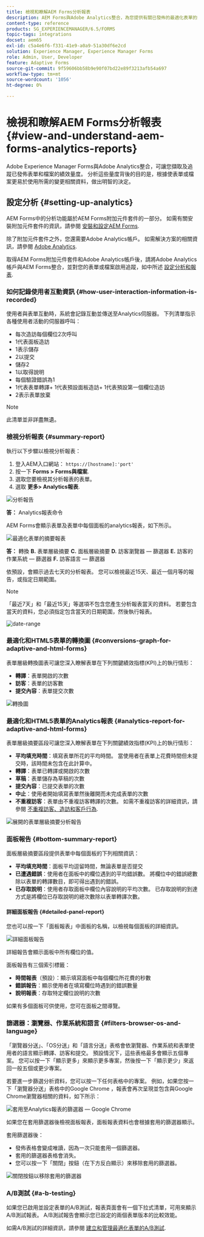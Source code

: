 ```yaml
---
title: 檢視和瞭解AEM Forms分析報表
description: AEM Forms與Adobe Analytics整合，為您提供有關已發佈的最適化表單的摘要和詳細分析。
content-type: reference
products: SG_EXPERIENCEMANAGER/6.5/FORMS
topic-tags: integrations
docset: aem65
exl-id: c5a4e6f6-f331-41e9-a0a9-51a30df6e2cd
solution: Experience Manager, Experience Manager Forms
role: Admin, User, Developer
feature: Adaptive Forms
source-git-commit: 9f59606bb58b9e90f07bd22e89f3213afb54a697
workflow-type: tm+mt
source-wordcount: '1056'
ht-degree: 0%

---
```


# 檢視和瞭解AEM Forms分析報表 {#view-and-understand-aem-forms-analytics-reports}

Adobe Experience Manager Forms與Adobe Analytics整合，可讓您擷取及追蹤已發佈表單和檔案的績效量度。 分析這些量度背後的目的是，根據使表單或檔案更易於使用所需的變更相關資料，做出明智的決定。

## 設定分析 {#setting-up-analytics}

AEM Forms中的分析功能屬於AEM Forms附加元件套件的一部分。 如需有關安裝附加元件套件的資訊，請參閱 [安裝和設定AEM Forms](../../forms/using/installing-configuring-aem-forms-osgi.md).

除了附加元件套件之外，您還需要Adobe Analytics帳戶。 如需解決方案的相關資訊，請參閱 [Adobe Analytics](https://www.adobe.com/solutions/digital-analytics.html).

取得AEM Forms附加元件套件和Adobe Analytics帳戶後，請將Adobe Analytics帳戶與AEM Forms整合，並對您的表單或檔案啟用追蹤，如中所述 [設定分析和報表](../../forms/using/configure-analytics-forms-documents.md).

### 如何記錄使用者互動資訊 {#how-user-interaction-information-is-recorded}

使用者與表單互動時，系統會記錄互動並傳送至Analytics伺服器。 下列清單指示各種使用者活動的伺服器呼叫：

* 每次造訪每個欄位2次呼叫
* 1代表面板造訪
* 1表示儲存
* 2以提交
* 儲存2
* 1以取得說明
* 每個驗證錯誤為1
* 1代表表單轉譯+ 1代表預設面板造訪+ 1代表預設第一個欄位造訪
* 2表示表單放棄

>[!NOTE]
>
>此清單並非詳盡無遺。

### 檢視分析報表 {#summary-report}

執行以下步驟以檢視分析報表：

1. 登入AEM入口網站： `https://[hostname]:'port'`
1. 按一下 **Forms > Forms與檔案**.
1. 選取您要檢視其分析報表的表單。
1. 選取 **更多> Analytics報表**.

![分析報告](assets/analyticsreport.png)

**答：** Analytics報表命令

AEM Forms會顯示表單及表單中每個面板的analytics報表，如下所示。

![最適化表單的摘要報表](assets/analyticsdashboard_callout.png)

**答：** 轉換 **B.** 表單層級摘要 **C.** 面板層級摘要 **D.** 訪客瀏覽器 — 篩選器 **E.** 訪客的作業系統 — 篩選器 **F.** 訪客語言 — 篩選器

依預設，會顯示過去七天的分析報表。 您可以檢視最近15天、最近一個月等的報告，或指定日期範圍。

>[!NOTE]
>
>「最近7天」和「最近15天」等選項不包含您產生分析報表當天的資料。 若要包含當天的資料，您必須指定包含當天的日期範圍，然後執行報表。

![date-range](assets/date-range.png)

### 最適化和HTML5表單的轉換圖 {#conversions-graph-for-adaptive-and-html-forms}

表單層級轉換圖表可讓您深入瞭解表單在下列關鍵績效指標(KPI)上的執行情形：

* **轉譯**：表單開啟的次數
* **訪客**：表單的訪客數
* **提交內容**：表單提交次數

![轉換圖](assets/conversion-graph.png)

### 最適化和HTML5表單的Analytics報表 {#analytics-report-for-adaptive-and-html-forms}

表單層級摘要區段可讓您深入瞭解表單在下列關鍵績效指標(KPI)上的執行情形：

* **平均填充時間**：填寫表單所花的平均時間。 當使用者在表單上花費時間但未提交時，該時間未包含在此計算中。
* **轉譯**：表單已轉譯或開啟的次數
* **草稿**：表單儲存為草稿的次數
* **提交內容**：已提交表單的次數
* **中止**：使用者開始填寫表單然後離開而未完成表單的次數
* **不重複訪客**：表單由不重複訪客轉譯的次數。 如需不重複訪客的詳細資訊，請參閱 [不重複訪客、造訪和客戶行為](https://helpx.adobe.com/analytics/kb/unique-visitors-visitor-behavior.html).

![展開的表單層級摘要分析報告](assets/analytics-report.png)

### 面板報告 {#bottom-summary-report}

面板層級摘要區段提供表單中每個面板的下列相關資訊：

* **平均填充時間**：面板平均逗留時間，無論表單是否提交
* **已遭遇錯誤**：使用者在面板中的欄位遇到的平均錯誤數。 將欄位中的錯誤總數除以表單的轉譯數目，即可得出遇到的錯誤。
* **已存取說明**：使用者存取面板中欄位內容說明的平均次數。 已存取說明的到達方式是將欄位已存取說明的總次數除以表單轉譯次數。

#### 詳細面板報告 {#detailed-panel-report}

您也可以按一下「面板報表」中面板的名稱，以檢視每個面板的詳細資訊。

![詳細面板報告](assets/panel-report-detailed.png)

詳細報告會顯示面板中所有欄位的值。

面板報告有三個索引標籤：

* **時間報表**（預設）：顯示填寫面板中每個欄位所花費的秒數
* **錯誤報告**：顯示使用者在填寫欄位時遇到的錯誤數量
* **說明報表**：存取特定欄位說明的次數

如果有多個面板可供使用，您可在面板之間導覽。

### 篩選器：瀏覽器、作業系統和語言 {#filters-browser-os-and-language}

「瀏覽器分送」、「OS分送」和「語言分送」表格會依瀏覽器、作業系統和表單使用者的語言顯示轉譯、訪客和提交。 預設情況下，這些表格最多會顯示五個專案。 您可以按一下「顯示更多」來顯示更多專案，然後按一下「顯示更少」來返回一般五個或更少專案。

若要進一步篩選分析資料，您可以按一下任何表格中的專案。 例如，如果您按一下「瀏覽器分送」表格中的Google Chrome ，報表會再次呈現並包含與Google Chrome瀏覽器相關的資料，如下所示：

![套用至Analytics報表的篩選器 — Google Chrome ](assets/filter-1.png)

如果您在套用篩選器後檢視面板報表，面板報表資料也會根據套用的篩選器顯示。

套用篩選器後：

* 發佈表格會變成唯讀，因為一次只能套用一個篩選器。
* 套用的篩選器表格會消失。
* 您可以按一下「關閉」按鈕（在下方反白顯示）來移除套用的篩選器。

![關閉按鈕以移除套用的篩選器](assets/close-filter.png)

### A/B測試 {#a-b-testing}

如果您已啟用並設定表單的A/B測試，報表頁面會有一個下拉式清單，可用來顯示A/B測試報表。 A/B測試報告會顯示您已設定的兩個表單版本的比較效能。

如需A/B測試的詳細資訊，請參閱 [建立和管理最適化表單的A/B測試](../../forms/using/ab-testing-adaptive-forms.md).
